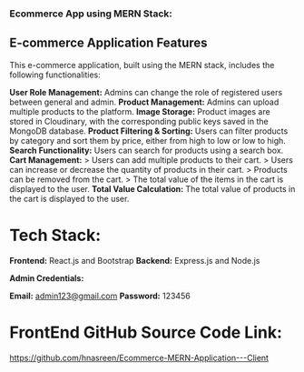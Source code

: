 ### Ecommerce App using MERN Stack:

## E-commerce Application Features

This e-commerce application, built using the MERN stack, includes the following functionalities:

**User Role Management:** Admins can change the role of registered users between general and admin.
**Product Management:** Admins can upload multiple products to the platform.
**Image Storage:** Product images are stored in Cloudinary, with the corresponding public keys saved in the MongoDB database.
**Product Filtering & Sorting:** Users can filter products by category and sort them by price, either from high to low or low to high.
**Search Functionality:** Users can search for products using a search box.
**Cart Management:** 
    > Users can add multiple products to their cart.
    > Users can increase or decrease the quantity of products in their cart.
    > Products can be removed from the cart.
    > The total value of the items in the cart is displayed to the user.
**Total Value Calculation:** The total value of products in the cart is displayed to the user.

# Tech Stack:

**Frontend:** React.js and Bootstrap
**Backend:** Express.js and Node.js



**Admin Credentials:**

**Email:** admin123@gmail.com
**Password:** 123456

# FrontEnd GitHub Source Code Link:

https://github.com/hnasreen/Ecommerce-MERN-Application---Client

